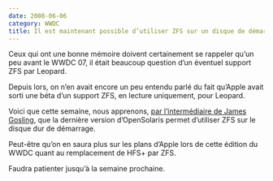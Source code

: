 ```yaml
---
date: 2008-06-06
category: WWDC
title: Il est maintenant possible d’utiliser ZFS sur un disque de démarrage
---
```


Ceux qui ont une bonne mémoire doivent certainement se rappeler qu’un peu avant le WWDC 07, il était beaucoup question d’un éventuel support ZFS par Leopard.

Depuis lors, on n’en avait encore un peu entendu parlé du fait qu’Apple avait sorti une béta d’un support ZFS, en lecture uniquement, pour Leopard.

Voici que cette semaine, nous apprenons, [par l’intermédiaire de James Gosling][Gosling], que la dernière version d’OpenSolaris permet d’utiliser ZFS sur le disque dur de démarrage.

Peut-être qu’on en saura plus sur les plans d’Apple lors de cette édition du WWDC quant au remplacement de HFS+ par ZFS.

Faudra patienter jusqu’à la semaine prochaine.

[Gosling]: https://web.archive.org/web/20160908181315/http://blogs.sun.com/jag/entry/opensolaris_2008_05
